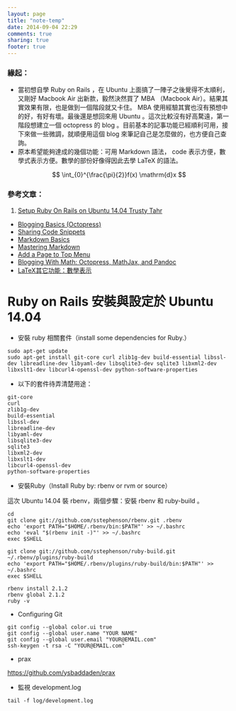 ```yaml
---
layout: page
title: "note-temp"
date: 2014-09-04 22:29
comments: true
sharing: true
footer: true
---
```


### 緣起：

- 當初想自學 Ruby on Rails ，在 Ubuntu 上面搞了一陣子之後覺得不太順利，又剛好 Macbook Air 出新款，毅然決然買了 MBA （Macbook Air）。結果其實效果有限，也是做到一個階段就又卡住。 MBA 使用經驗其實也沒有預想中的好，有好有壞。最後還是想回來用 Ubuntu 。這次比較沒有好高騖遠，第一階段想建立一個 octopress 的 blog 。目前基本的記事功能已經順利可用，接下來做一些微調，就順便用這個 blog 來筆記自己是怎麼做的，也方便自己查詢。
- 原本希望能夠達成的幾個功能：可用 Markdown 語法， code 表示方便，數學式表示方便。數學的部份好像得因此去學 LaTeX 的語法。

$$
\int_{0}^{\frac{\pi}{2}}f(x) \mathrm{d}x
$$


### 參考文章：

1. [Setup Ruby On Rails on Ubuntu 14.04 Trusty Tahr](https://gorails.com/setup/ubuntu/14.04)
- [Blogging Basics (Octopress)](http://octopress.org/docs/blogging/)
- [Sharing Code Snippets](http://octopress.org/docs/blogging/code/)
- [Markdown Basics](https://help.github.com/articles/markdown-basics)
- [Mastering Markdown](https://guides.github.com/features/mastering-markdown/)
- [Add a Page to Top Menu](http://asaf.github.io/blog/2013/07/08/blogging-with-octopress-add-about-page/)
- [Blogging With Math: Octopress, MathJax, and Pandoc](http://drz.ac/2013/01/03/blogging-with-math/)
- [LaTeX其它功能：數學表示](http://www.study-area.org/cyril/opentools/opentools/x529.html)

# Ruby on Rails 安裝與設定於 Ubuntu 14.04

- 安裝 ruby 相關套件（install some dependencies for Ruby.）

```
sudo apt-get update
sudo apt-get install git-core curl zlib1g-dev build-essential libssl-dev libreadline-dev libyaml-dev libsqlite3-dev sqlite3 libxml2-dev libxslt1-dev libcurl4-openssl-dev python-software-properties
```

- 以下的套件待弄清楚用途：

```
git-core
curl
zlib1g-dev
build-essential
libssl-dev
libreadline-dev
libyaml-dev
libsqlite3-dev
sqlite3
libxml2-dev
libxslt1-dev
libcurl4-openssl-dev
python-software-properties
```


- 安裝Ruby（Install Ruby by: rbenv or rvm or source）

這次 Ubuntu 14.04 裝 rbenv，兩個步驟：安裝 rbenv 和 ruby-build 。

```
cd
git clone git://github.com/sstephenson/rbenv.git .rbenv
echo 'export PATH="$HOME/.rbenv/bin:$PATH"' >> ~/.bashrc
echo 'eval "$(rbenv init -)"' >> ~/.bashrc
exec $SHELL

git clone git://github.com/sstephenson/ruby-build.git ~/.rbenv/plugins/ruby-build
echo 'export PATH="$HOME/.rbenv/plugins/ruby-build/bin:$PATH"' >> ~/.bashrc
exec $SHELL

rbenv install 2.1.2
rbenv global 2.1.2
ruby -v
```


- Configuring Git

```
git config --global color.ui true
git config --global user.name "YOUR NAME"
git config --global user.email "YOUR@EMAIL.com"
ssh-keygen -t rsa -C "YOUR@EMAIL.com"
```



- prax

https://github.com/ysbaddaden/prax


- 監視 development.log

```
tail -f log/development.log
```
